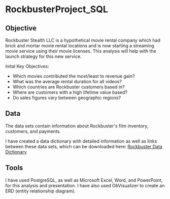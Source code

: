 # RockbusterProject_SQL

## Objective
Rockbuster Stealth LLC is a hypothetical movie rental company which had brick and mortar movie rental locations and is now starting a streaming movie service using their movie licenses. This analysis will help with the launch strategy for this new service.

Inital Key Objectives:
* Which movies contributed the most/least to revenue gain?
* What was the average rental duration for all videos?
* Which countries are Rockbuster customers based in?
* Where are customers with a high lifetime value based?
* Do sales figures vary between geographic regions?

## Data
The data sets contain information about Rockbuster's film inventory, customers, and payments. 

I have created a data dictionary with detailed information as well as links between these data sets, which can be downloaded here: [Rockbuster Data Dictionary](https://drive.google.com/file/d/1bp9uIAmrS0gkXrJF4P_ve8cgtenX6qzB/view?usp=share_link)

## Tools
I have used PostgreSQL, as well as Microsoft Excel, Word, and PowerPoint, for this analysis and presentation. I have also used DbVisualizer to create an ERD (entity relationship diagram). 
